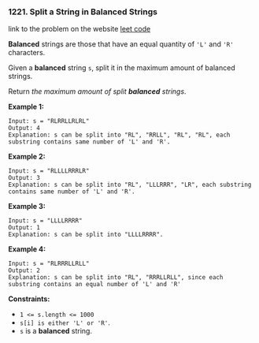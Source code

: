 ### 1221. Split a String in Balanced Strings

link to the problem on the website [leet code](https://leetcode.com/problems/split-a-string-in-balanced-strings/)

__Balanced__ strings are those that have an equal quantity of `'L'` and `'R'` characters.

Given a __balanced__ string `s`, split it in the maximum amount of balanced strings.

Return _the maximum amount of split __balanced__ strings_.

__Example 1:__
```
Input: s = "RLRRLLRLRL"
Output: 4
Explanation: s can be split into "RL", "RRLL", "RL", "RL", each substring contains same number of 'L' and 'R'.
```
__Example 2:__
```
Input: s = "RLLLLRRRLR"
Output: 3
Explanation: s can be split into "RL", "LLLRRR", "LR", each substring contains same number of 'L' and 'R'.
```
__Example 3:__
```
Input: s = "LLLLRRRR"
Output: 1
Explanation: s can be split into "LLLLRRRR".
```
__Example 4:__
```
Input: s = "RLRRRLLRLL"
Output: 2
Explanation: s can be split into "RL", "RRRLLRLL", since each substring contains an equal number of 'L' and 'R'
```

__Constraints:__

- `1 <= s.length <= 1000`
- `s[i] is either 'L' or 'R'`.
- `s` is a __balanced__ string.